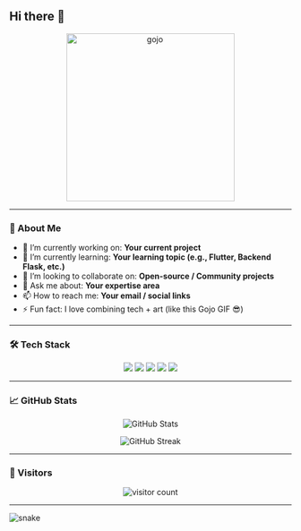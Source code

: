 ## Hi there 👋

<p align="center">
  <img src="https://raw.githubusercontent.com/mkdm54/mkdm54/main/assets/gojo.gif" alt="gojo" width="300" />
</p>

---

### 🚀 About Me
- 🔭 I’m currently working on: **Your current project**
- 🌱 I’m currently learning: **Your learning topic (e.g., Flutter, Backend Flask, etc.)**
- 👯 I’m looking to collaborate on: **Open-source / Community projects**
- 💬 Ask me about: **Your expertise area**
- 📫 How to reach me: **Your email / social links**
- ⚡ Fun fact: I love combining tech + art (like this Gojo GIF 😎)

---

### 🛠️ Tech Stack
<p align="center">
  <img src="https://img.shields.io/badge/Code-Flutter-informational?style=flat&logo=flutter&color=47C5FB" />
  <img src="https://img.shields.io/badge/Code-Python-informational?style=flat&logo=python&color=3776AB" />
  <img src="https://img.shields.io/badge/Code-HTML5-informational?style=flat&logo=html5&color=E34F26" />
  <img src="https://img.shields.io/badge/Code-CSS3-informational?style=flat&logo=css3&color=1572B6" />
  <img src="https://img.shields.io/badge/Code-JavaScript-informational?style=flat&logo=javascript&color=F7DF1E" />
</p>

---

### 📈 GitHub Stats
<p align="center">
  <img src="https://github-readme-stats.vercel.app/api?username=mkdm54&show_icons=true&theme=github_dark" alt="GitHub Stats" />
</p>

<p align="center">
  <img src="https://github-readme-streak-stats.herokuapp.com/?user=mkdm54&theme=github-dark" alt="GitHub Streak" />
</p>

---

### 📌 Visitors
<p align="center">
  <img src="https://komarev.com/ghpvc/?username=mkdm54&style=flat-square&color=blue" alt="visitor count"/>
</p>

---

![snake](https://github.com/mkdm54/mkdm54/blob/output/github-snake-dark.svg)